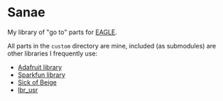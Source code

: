 # Sanae

My library of "go to" parts for [EAGLE](https://cadsoft.io).

All parts in the `custom` directory are mine, included (as submodules) are other
libraries I frequently use:

  - [Adafruit library](https://github.com/adafruit/Adafruit-Eagle-Library)
  - [Sparkfun library](https://github.com/sparkfun/SparkFun-Eagle-Libraries)
  - [Sick of Beige](https://github.com/DangerousPrototypes/Sick_of_Beige)
  - [lbr_usr](https://github.com/robertstarr/lbr_user/)
